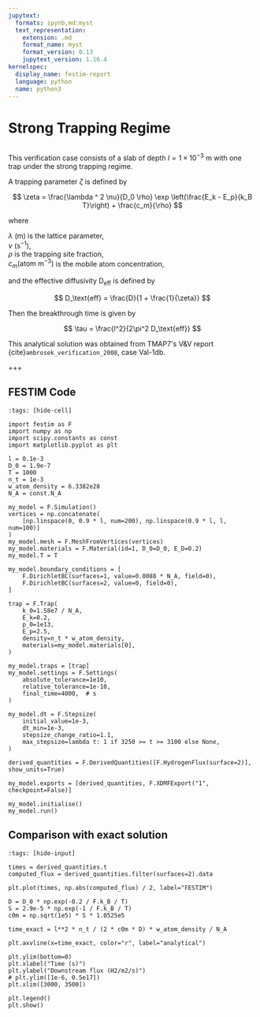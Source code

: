 ```yaml
---
jupytext:
  formats: ipynb,md:myst
  text_representation:
    extension: .md
    format_name: myst
    format_version: 0.13
    jupytext_version: 1.16.4
kernelspec:
  display_name: festim-report
  language: python
  name: python3
---
```


# Strong Trapping Regime

```{tags} 1D, MES, transient, trapping
```

This verification case consists of a slab of depth $l = 1 \times 10^{-3} \ \mathrm{m}$ with one trap under the strong trapping regime.

A trapping parameter $\zeta$ is defined by

$$
    \zeta = \frac{\lambda ^ 2 \nu}{D_0 \rho} \exp \left(\frac{E_k - E_p}{k_B T}\right) + \frac{c_m}{\rho}
$$

where

$\lambda \ \mathrm{(m)}$ is the lattice parameter, \
$\nu \ (\mathrm{s}^{-1})$, \
$\rho$ is the trapping site fraction, \
$c_m (\text{atom} \ \mathrm{m}^{-3})$ is the mobile atom concentration,

and the effective diffusivity $\mathrm{D_\text{eff}}$ is defined by

$$
    D_\text{eff} = \frac{D}{1 + \frac{1}{\zeta}}
$$

Then the breakthrough time is given by

$$
    \tau = \frac{l^2}{2\pi^2 D_\text{eff}}
$$

This analytical solution was obtained from TMAP7's V&V report {cite}`ambrosek_verification_2008`, case Val-1db.

+++

## FESTIM Code

```{code-cell} ipython3
:tags: [hide-cell]

import festim as F
import numpy as np
import scipy.constants as const
import matplotlib.pyplot as plt

l = 0.1e-3
D_0 = 1.9e-7
T = 1000
n_t = 1e-3
w_atom_density = 6.3382e28
N_A = const.N_A

my_model = F.Simulation()
vertices = np.concatenate(
    [np.linspace(0, 0.9 * l, num=200), np.linspace(0.9 * l, l, num=100)]
)
my_model.mesh = F.MeshFromVertices(vertices)
my_model.materials = F.Material(id=1, D_0=D_0, E_D=0.2)
my_model.T = T

my_model.boundary_conditions = [
    F.DirichletBC(surfaces=1, value=0.0088 * N_A, field=0),
    F.DirichletBC(surfaces=2, value=0, field=0),
]

trap = F.Trap(
    k_0=1.58e7 / N_A,
    E_k=0.2,
    p_0=1e13,
    E_p=2.5,
    density=n_t * w_atom_density,
    materials=my_model.materials[0],
)

my_model.traps = [trap]
my_model.settings = F.Settings(
    absolute_tolerance=1e10,
    relative_tolerance=1e-10,
    final_time=4000,  # s
)

my_model.dt = F.Stepsize(
    initial_value=1e-3,
    dt_min=1e-3,
    stepsize_change_ratio=1.1,
    max_stepsize=lambda t: 1 if 3250 >= t >= 3100 else None,
)

derived_quantities = F.DerivedQuantities([F.HydrogenFlux(surface=2)], show_units=True)

my_model.exports = [derived_quantities, F.XDMFExport("1", checkpoint=False)]

my_model.initialise()
my_model.run()
```

## Comparison with exact solution

```{code-cell} ipython3
:tags: [hide-input]

times = derived_quantities.t
computed_flux = derived_quantities.filter(surfaces=2).data

plt.plot(times, np.abs(computed_flux) / 2, label="FESTIM")

D = D_0 * np.exp(-0.2 / F.k_B / T)
S = 2.9e-5 * np.exp(-1 / F.k_B / T)
c0m = np.sqrt(1e5) * S * 1.0525e5

time_exact = l**2 * n_t / (2 * c0m * D) * w_atom_density / N_A

plt.axvline(x=time_exact, color="r", label="analytical")

plt.ylim(bottom=0)
plt.xlabel("Time (s)")
plt.ylabel("Downstream flux (H2/m2/s)")
# plt.ylim([1e-6, 0.5e17])
plt.xlim([3000, 3500])

plt.legend()
plt.show()
```
